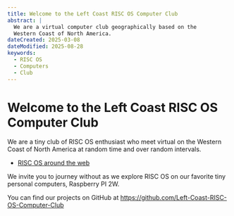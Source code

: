 ```yaml
---
title: Welcome to the Left Coast RISC OS Computer Club
abstract: |
  We are a virtual computer club geographically based on the
  Western Coast of North America.
dateCreated: 2025-03-08
dateModified: 2025-08-28
keywords:
  - RISC OS
  - Computers
  - Club
---
```


# Welcome to the Left Coast RISC OS Computer Club

We are a tiny club of RISC OS enthusiast who meet virtual on the Western Coast of North America at random time and over random intervals.

- [RISC OS around the web](riscos.html)

We invite you to journey without as we explore RISC OS on our favorite tiny personal computers, Raspberry PI 2W.

You can find our projects on GitHub at  <https://github.com/Left-Coast-RISC-OS-Computer-Club>

